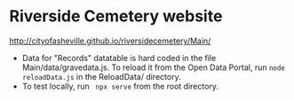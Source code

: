 # Riverside Cemetery website

http://cityofasheville.github.io/riversidecemetery/Main/




- Data for "Records" datatable is hard coded in the file Main/data/gravedata.js. To reload it from the Open Data Portal, run ```node reloadData.js``` in the ReloadData/ directory.
- To test locally, run ``` npx serve``` from the root directory.